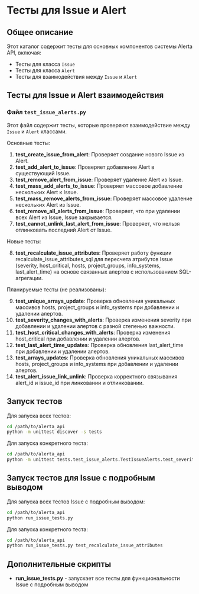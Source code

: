 # Тесты для Issue и Alert

## Общее описание

Этот каталог содержит тесты для основных компонентов системы Alerta API, включая:
- Тесты для класса `Issue`
- Тесты для класса `Alert`
- Тесты для взаимодействия между `Issue` и `Alert`

## Тесты для Issue и Alert взаимодействия

### Файл `test_issue_alerts.py`

Этот файл содержит тесты, которые проверяют взаимодействие между `Issue` и `Alert` классами.

Основные тесты:

1. **test_create_issue_from_alert**: Проверяет создание нового Issue из Alert.
2. **test_add_alert_to_issue**: Проверяет добавление Alert в существующий Issue.
3. **test_remove_alert_from_issue**: Проверяет удаление Alert из Issue.
4. **test_mass_add_alerts_to_issue**: Проверяет массовое добавление нескольких Alert к Issue.
5. **test_mass_remove_alerts_from_issue**: Проверяет массовое удаление нескольких Alert из Issue.
6. **test_remove_all_alerts_from_issue**: Проверяет, что при удалении всех Alert из Issue, Issue закрывается.
7. **test_cannot_unlink_last_alert_from_issue**: Проверяет, что нельзя отлинковать последний Alert от Issue.

Новые тесты:

8. **test_recalculate_issue_attributes**: Проверяет работу функции recalculate_issue_attributes_sql для пересчета атрибутов Issue (severity, host_critical, hosts, project_groups, info_systems, last_alert_time) на основе связанных алертов с использованием SQL-агрегации.

Планируемые тесты (не реализованы):

9. **test_unique_arrays_update**: Проверка обновления уникальных массивов hosts, project_groups и info_systems при добавлении и удалении алертов.
10. **test_severity_changes_with_alerts**: Проверка изменения severity при добавлении и удалении алертов с разной степенью важности.
11. **test_host_critical_changes_with_alerts**: Проверка изменения host_critical при добавлении и удалении алертов.
12. **test_last_alert_time_updates**: Проверка обновления last_alert_time при добавлении и удалении алертов.
13. **test_arrays_updates**: Проверка обновления уникальных массивов hosts, project_groups и info_systems при добавлении и удалении алертов.
14. **test_alert_issue_link_unlink**: Проверка корректного связывания alert_id и issue_id при линковании и отлинковании.

## Запуск тестов

Для запуска всех тестов:

```bash
cd /path/to/alerta_api
python -m unittest discover -s tests
```

Для запуска конкретного теста:
```bash
cd /path/to/alerta_api
python -m unittest tests.test_issue_alerts.TestIssueAlerts.test_severity_changes_with_alerts
```

## Запуск тестов для Issue с подробным выводом

Для запуска всех тестов Issue с подробным выводом:

```bash
cd /path/to/alerta_api
python run_issue_tests.py
```

Для запуска конкретного теста:
```bash
cd /path/to/alerta_api
python run_issue_tests.py test_recalculate_issue_attributes
```

## Дополнительные скрипты

- **run_issue_tests.py** - запускает все тесты для функциональности Issue с подробным выводом 